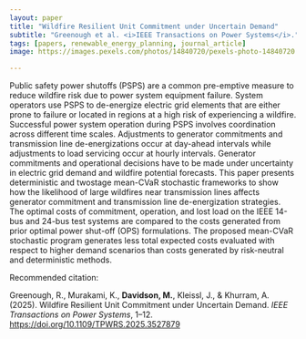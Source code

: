 ```yaml
---
layout: paper
title: "Wildfire Resilient Unit Commitment under Uncertain Demand"
subtitle: "Greenough et al. <i>IEEE Transactions on Power Systems</i>."
tags: [papers, renewable_energy_planning, journal_article]
image: https://images.pexels.com/photos/14840720/pexels-photo-14840720.jpeg?auto=compress&cs=tinysrgb&w=1260&h=750&dpr=1

---
```


Public safety power shutoffs (PSPS) are a common pre-emptive measure to reduce wildfire risk due to power system equipment failure. System operators use PSPS to de-energize electric grid elements that are either prone to failure or located in regions at a high risk of experiencing a wildfire. Successful power system operation during PSPS involves coordination across different time scales. Adjustments to generator commitments and transmission line de-energizations occur at day-ahead intervals while adjustments to load servicing occur at hourly intervals. Generator commitments and operational decisions have to be made under uncertainty in electric grid demand and wildfire potential forecasts. This paper presents deterministic and twostage mean-CVaR stochastic frameworks to show how the likelihood of large wildfires near transmission lines affects generator commitment and transmission line de-energization strategies. The optimal costs of commitment, operation, and lost load on the IEEE 14-bus and 24-bus test systems are compared to the costs generated from prior optimal power shut-off (OPS) formulations. The proposed mean-CVaR stochastic program generates less total expected costs evaluated with respect to higher demand scenarios than costs generated by risk-neutral and deterministic methods.


Recommended citation:

Greenough, R., Murakami, K., **Davidson, M.**, Kleissl, J., & Khurram, A. (2025). Wildfire Resilient Unit Commitment under Uncertain Demand. _IEEE Transactions on Power Systems_, 1–12. https://doi.org/10.1109/TPWRS.2025.3527879






